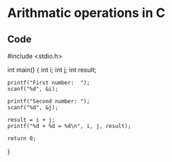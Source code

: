 # Arithmatic operations in C

## Code
#include <stdio.h>

int main()
{
   int i;
	int j;
	int result;
	
	printf("First number:  ");
	scanf("%d", &i);

	printf("Second number: ");
	scanf("%d", &j);

	result = i + j;
	printf("%d + %d = %d\n", i, j, result);

	return 0;
}
